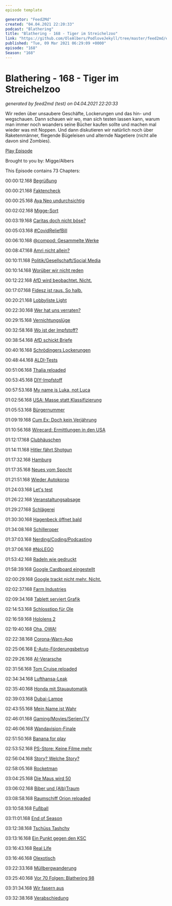 ```yaml
---
episode template

generator: "Feed2Md"
created: "04.04.2021 22:20:33"
podcast: "Blathering"
title: "Blathering - 168 - Tiger im Streichelzoo"
link: "https://github.com/OleAlbers/PodloveJekyll/tree/master/feed2md/example/export/seasons/6/2021/3/Blathering___168___Tiger_im_Streichelzoo.md"
published: "Tue, 09 Mar 2021 06:29:09 +0000"
episode: "168"
Season: "168"
---
```


# Blathering - 168 - Tiger im Streichelzoo
_generated by feed2md (test) on 04.04.2021 22:20:33_

Wir reden über unsaubere Geschäfte, Lockerungen und das hin- und wegschauen.
Dann schauen wir wo, man sich testen lassen kann, warum man immer noch woanders seine Bücher kaufen sollte und machen mal wieder was mit Noppen.
Und dann diskutieren wir natürlich noch über Raketenmänner, fliegende Bügeleisen und alternde Nagetiere (nicht alle davon sind Zombies).

[Play Episode](https://www.blathering.de/podlove/file/1486/s/feed/c/mp3/blathering_168.mp3)

Brought to you by: Migge/Albers

This Episode contains 73 Chapters:


00:00:12.168 [Begrüßung]()

00:00:21.168 [Faktencheck]()

00:00:25.168 [Aya Neo undurchsichtig](https://www.indiegogo.com/projects/aya-neo-world-s-first-7nm-handheld-gaming-device--2#/)

00:02:02.168 [Migge-Sort](https://twitter.com/HobbyQS/status/1366655710797381634)

00:03:19.168 [Caritas doch nicht böse?](https://www.tagesschau.de/wirtschaft/caritas-altenpflege-tarifvertrag-101.html)

00:05:03.168 [#CovidReliefBill](https://www.rnd.de/politik/corona-hilfen-joe-biden-macht-billionen-im-kampf-gegen-das-virus-locker-ML6PQ6QQINGPBB2D6GGJGDUZSQ.html)

00:06:10.168 [@compod: Gesammelte Werke](https://twitter.com/search?q=(from%3Acompod)%20(%40blathering_pod)%20until%3A2021-03-09%20since%3A2021-03-03&src=typed_query&f=live)

00:08:47.168 [Amri nicht allein?](https://www.rnd.de/politik/anschlag-in-berlin-war-anis-amri-wirklich-allein-neues-gutachten-zieht-taterschaft-in-zweifel-WUAQBSRRL5BFRDUCFCQGPS46CY.html)

00:10:11.168 [Politik/Gesellschaft/Social Media]()

00:10:14.168 [Worüber wir nicht reden](https://taz.de/Todesfall-in-Polizeigewahrsam/!5756248/)

00:12:22.168 [AfD wird beobachtet. Nicht.](https://www.deutschlandfunk.de/der-tag-der-chinesische-machtplan.3415.de.html?dram:article_id=493619)

00:17:07.168 [Fidesz ist raus. So halb.](https://www.deutschlandfunk.de/der-tag-corona-entweder-alle-sind-geschuetzt-oder-keiner.3415.de.html?dram:article_id=493486)

00:20:21.168 [Lobbyliste Light](https://www.tagesschau.de/inland/lobbyregister-einigung-101.html)

00:22:30.168 [Wer hat uns verraten?](https://twitter.com/HerrNaumann/status/1367869791726428167)

00:29:15.168 [Vernichtungslüge](https://www.tagesschau.de/faktenfinder/impfstoff-reihenfolge-twitter-101.html)

00:32:58.168 [Wo ist der Impfstoff?](https://twitter.com/Anwalt_Jun/status/1368493704810553345)

00:38:54.168 [AfD schickt Briefe](https://www.br.de/nachrichten/bayern/vermeintliche-impf-post-aus-dem-landtag,SR0Sdcr)

00:40:16.168 [Schrödingers Lockerungen](https://www.t-online.de/nachrichten/deutschland/id_89590520/experte-ueber-neuen-corona-beschluss-vielleicht-setzt-man-auf-glueck-.html)

00:48:44.168 [ALDI-Tests](https://www1.wdr.de/nachrichten/selbsttest-corona-aldi-supermarkt-100.html)

00:51:06.168 [Thalia reloaded](https://www.stuttgarter-zeitung.de/inhalt.thalia-chef-schimpft-ueber-corona-regeln-twitter-user-empoeren-sich-ueber-michael-busch.5a639d64-d930-4626-b040-b036f79abcee.html)

00:53:45.168 [DIY-Impfstoff](https://www.volksverpetzer.de/corona-faktencheck/selbstgebastelter-impfstoff-stoecker/)

00:57:53.168 [My name is Luka, not Luca](https://threadreaderapp.com/thread/1368326793770459139.html)

01:02:56.168 [USA: Masse statt Klassifizierung](https://www.tagesschau.de/ausland/impfungen-coronavirus-usa-101.html)

01:05:53.168 [Bürgernummer](https://www.golem.de/news/whatsapp-signal-telegram-regierung-fordert-nutzerverifizierung-bei-messengern-2103-154629.html)

01:09:19.168 [Cum Ex: Doch kein Verjährung](https://twitter.com/FabioDeMasi/status/1367783783643119619)

01:10:56.168 [Wirecard: Ermittlungen in den USA](https://www.berliner-zeitung.de/wirtschaft-verantwortung/wirecard/wirecard-erst-die-spitze-des-eisbergs-li.143848)

01:12:17.168 [Clubhäuschen](https://petapixel.com/2021/03/03/instagram-takes-on-clubhouse-launches-live-rooms/)

01:14:11.168 [Hitler fährt Shotgun](https://twitter.com/Guacam_Olee/status/1368177487843373056)

01:17:32.168 [Hamburg]()

01:17:35.168 [Neues vom Spocht](https://twitter.com/HamburgerFV/status/1367789542011453445)

01:21:51.168 [Wieder Autokorso](https://hamburg1.de/news/14582)

01:24:03.168 [Let's test](https://www.hamburg.de/coronavirus/14945386/2021-03-06-sozialbehoerde-corona-schnelltests/)

01:26:22.168 [Veranstaltungsabsage](https://hamburg1.de/news/14198)

01:29:27.168 [Schlägerei](https://hamburg1.de/news/14207)

01:30:30.168 [Hagenbeck öffnet bald](https://hamburg1.de/news/14575)

01:34:08.168 [Schilleroper](https://hamburg1.de/news/14201)

01:37:03.168 [Nerding/Coding/Podcasting]()

01:37:06.168 [#NoLEGO](https://www.youtube.com/watch?v=A4KzKQwZvjA)

01:53:42.168 [Radeln wie gedruckt](https://twitter.com/Guacam_Olee/status/1367487318240722944)

01:58:39.168 [Google Cardboard eingestellt](https://www.golem.de/news/daydream-google-verkauft-keine-cardboard-viewer-mehr-2103-154650.html)

02:00:29.168 [Google trackt nicht mehr. Nicht.](https://twitter.com/tmigge/status/1367732877291585536)

02:02:37.168 [Farm Industries](https://twitter.com/tmigge/status/1368820545417056261)

02:09:34.168 [Tablett serviert Grafik](https://twitter.com/Guacam_Olee/status/1367894723759927301)

02:14:53.168 [Schlosstipp für Ole](https://www.youtube.com/watch?v=gP9wLJhaBOE)

02:16:59.168 [Hololens 2](https://www.golem.de/news/augmented-reality-microsoft-mesh-ist-eine-art-holodeck-fuer-hololens-2-2103-154659.html)

02:19:40.168 [Oha, OWA!](https://twitter.com/C_C_Krebs/status/1367673471669526528)

02:22:38.168 [Corona-Warn-App](https://www.golem.de/news/covid-19-update-der-corona-warn-app-bringt-freiwillige-datenspende-2103-154727.html)

02:25:06.168 [E-Auto-Förderungsbetrug](https://www.golem.de/news/subventionsbetrug-bafa-betrugsmasche-mit-elektroautos-aufgedeckt-2103-154665.html)

02:29:26.168 [AI-Verarsche](https://twitter.com/moyix/status/1367575109305794563)

02:31:56.168 [Tom Cruise reloaded](https://petapixel.com/2021/03/05/tom-cruise-isnt-on-tiktok-its-a-shockingly-realistic-deepfake/)

02:34:34.168 [Lufthansa-Leak](https://twitter.com/Guacam_Olee/status/1368686523223310347)

02:35:40.168 [Honda mit Stauautomatik](https://www.golem.de/news/auto-honda-bringt-limousine-mit-staupilot-auf-den-markt-2103-154722.html)

02:39:03.168 [Dubai-Lampe](https://hackaday.com/2021/01/17/leds-from-dubai-the-royal-lights-you-cant-buy/)

02:43:55.168 [Mein Name ist Wahr](https://twitter.com/isotopp/status/1368678729921224705)

02:46:01.168 [Gaming/Movies/Serien/TV]()

02:46:06.168 [Wandavision-Finale](https://de.wikipedia.org/wiki/WandaVision)

02:51:50.168 [Banana for play](https://twitter.com/Guacam_Olee/status/1368683488354967553)

02:53:52.168 [PS-Store: Keine Filme mehr](https://www.golem.de/news/playstation-store-sony-schliesst-seinen-filmshop-wegen-netflix-und-co-2103-154635.html)

02:56:04.168 [Story? Welche Story?](https://twitter.com/Guacam_Olee/status/1368685323983716354)

02:58:05.168 [Rocketman](https://de.wikipedia.org/wiki/Rocketman)

03:04:25.168 [Die Maus wird 50](https://twitter.com/tmigge/status/1368585712715653122)

03:06:02.168 [Biber und (Alb)Traum](https://twitter.com/Guacam_Olee/status/1368695021847928837)

03:08:58.168 [Raumschiff Orion reloaded](https://www.golem.de/news/science-fiction-raumpatrouille-orion-wird-neu-aufgelegt-2103-154689.html)

03:10:58.168 [Fußball]()

03:11:01.168 [End of Season](https://twitter.com/HamburgerFV/status/1367541520761581571)

03:12:38.168 [Tschüss Tashchy](https://twitter.com/fcstpauli/status/1367773607938637827)

03:13:16.168 [Ein Punkt gegen den KSC](https://www.fcstpauli.com/news/der-fc-st-pauli-holt-einen-punkt-im-auswartsspiel-in-karlsruhe-2021/)

03:16:43.168 [Real Life]()

03:16:46.168 [Olexotisch](https://twitter.com/Guacam_Olee/status/1368160922913697793)

03:22:33.168 [Müllbergwanderung](https://twitter.com/tmigge/status/1367217368288616450)

03:25:40.168 [Vor 70 Folgen: Blathering 98](https://www.blathering.de/2019/10/blathering-098-immer-aerger-mit-dem-personal/)

03:31:34.168 [Wir fasern aus]()

03:32:38.168 [Verabschiedung]()


